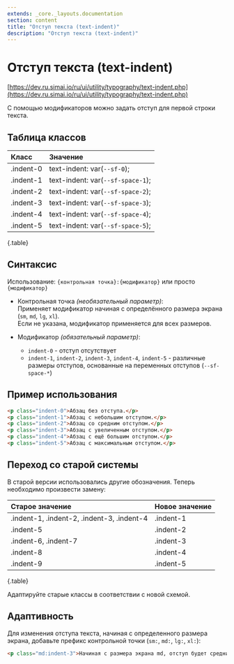 ```yaml
---
extends: _core._layouts.documentation
section: content
title: "Отступ текста (text-indent)"
description: "Отступ текста (text-indent)"
---
```


# Отступ текста (text-indent)

[https://dev.ru.simai.io/ru/ui/utility/typography/text-indent.php](https://dev.ru.simai.io/ru/ui/utility/typography/text-indent.php)

С помощью модификаторов можно задать отступ для первой строки текста.

## Таблица классов

| Класс     | Значение                          |
|:----------|:----------------------------------|
| .indent-0 | text-indent: var(`--sf-0`);       |
| .indent-1 | text-indent: var(`--sf-space-1`); |
| .indent-2 | text-indent: var(`--sf-space-2`); |
| .indent-3 | text-indent: var(`--sf-space-3`); |
| .indent-4 | text-indent: var(`--sf-space-4`); |
| .indent-5 | text-indent: var(`--sf-space-5`); |
{.table}

## Синтаксис

Использование: `{контрольная точка}:{модификатор}` или просто `{модификатор}`

- Контрольная точка *(необязательный параметр)*:  
  Применяет модификатор начиная с определённого размера экрана (`sm`, `md`, `lg`, `xl`).  
  Если не указана, модификатор применяется для всех размеров.

- Модификатор *(обязательный параметр)*:

    - `indent-0` \- отступ отсутствует
    - `indent-1`, `indent-2`, `indent-3`, `indent-4`, `indent-5` \- различные размеры отступов, основанные на переменных
      отступов (`--sf-space-*`)

## Пример использования

```html
<p class="indent-0">Абзац без отступа.</p>
<p class="indent-1">Абзац с небольшим отступом.</p>
<p class="indent-2">Абзац со средним отступом.</p>
<p class="indent-3">Абзац с увеличенным отступом.</p>
<p class="indent-4">Абзац с ещё большим отступом.</p>
<p class="indent-5">Абзац с максимальным отступом.</p>
```

## Переход со старой системы

В старой версии использовались другие обозначения. Теперь необходимо произвести замену:

| Старое значение                            | Новое значение |
|:-------------------------------------------|:---------------|
| .indent-1, .indent-2, .indent-3, .indent-4 | .indent-1      |
| .indent-5                                  | .indent-2      |
| .indent-6, .indent-7                       | .indent-3      |
| .indent-8                                  | .indent-4      |
| .indent-9                                  | .indent-5      |
{.table}

Адаптируйте старые классы в соответствии с новой схемой.

## Адаптивность

Для изменения отступа текста, начиная с определенного размера экрана, добавьте префикс контрольной точки (`sm:`, `md:`,
`lg:`, `xl:`):

```html
<p class="md:indent-3">Начиная с размера экрана md, отступ будет средний.</p>
```
